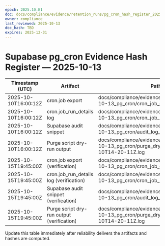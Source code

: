 ```yaml
---
epoch: 2025.10.E1
doc: docs/compliance/evidence/retention_runs/pg_cron_hash_register_2025-10-13.md
owner: compliance
last_reviewed: 2025-10-13
doc_hash: TBD
expires: 2025-12-31
---
```

# Supabase pg_cron Evidence Hash Register — 2025-10-13

| Timestamp (UTC) | Artifact | Path | Hash (SHA256) | Logged By |
| --- | --- | --- | --- | --- |
| 2025-10-10T16:00:12Z | cron.job export | docs/compliance/evidence/retention_runs/2025-10-13_pg_cron/cron_job_export.sql | cfe732d55a324888c995908364708b58734d75a21a062e8ee7500a4226360382 | compliance |
| 2025-10-10T16:00:12Z | cron.job_run_details log | docs/compliance/evidence/retention_runs/2025-10-13_pg_cron/cron_job_run_details.csv | 87fa7027ff295704ed96d0526c109dbd3078517734075f2019972b15c5be70ee | compliance |
| 2025-10-10T16:00:12Z | Supabase audit snippet | docs/compliance/evidence/retention_runs/2025-10-13_pg_cron/audit_log_excerpt.json | d34d7a73e8c25678947f4f283d75dc8ed934bdc1cbc0b493df9280b392637f26 | compliance |
| 2025-10-10T16:00:12Z | Purge script dry-run output | docs/compliance/evidence/retention_runs/2025-10-13_pg_cron/purge_dry_run_2025-10-10T14-20-11Z.log | 794153b5b8ef793e975fac30ba73fc4f8221fc258ec62849f600f031dc638db2 | compliance |
| 2025-10-15T19:45:00Z | cron.job export (verification) | docs/compliance/evidence/retention_runs/2025-10-13_pg_cron/cron_job_export.sql | cfe732d55a324888c995908364708b58734d75a21a062e8ee7500a4226360382 | compliance |
| 2025-10-15T19:45:00Z | cron.job_run_details log (verification) | docs/compliance/evidence/retention_runs/2025-10-13_pg_cron/cron_job_run_details.csv | 87fa7027ff295704ed96d0526c109dbd3078517734075f2019972b15c5be70ee | compliance |
| 2025-10-15T19:45:00Z | Supabase audit snippet (verification) | docs/compliance/evidence/retention_runs/2025-10-13_pg_cron/audit_log_excerpt.json | d34d7a73e8c25678947f4f283d75dc8ed934bdc1cbc0b493df9280b392637f26 | compliance |
| 2025-10-15T19:45:00Z | Purge script dry-run output (verification) | docs/compliance/evidence/retention_runs/2025-10-13_pg_cron/purge_dry_run_2025-10-10T14-20-11Z.log | 794153b5b8ef793e975fac30ba73fc4f8221fc258ec62849f600f031dc638db2 | compliance |

Update this table immediately after reliability delivers the artifacts and hashes are computed.
